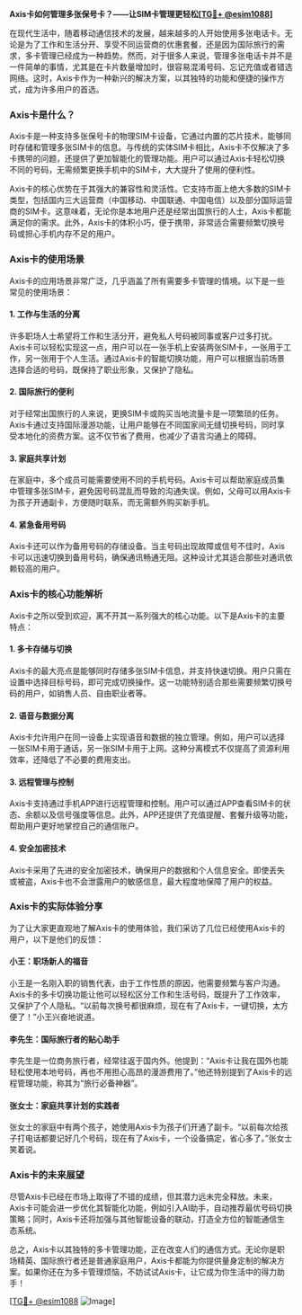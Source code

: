 **Axis卡如何管理多张保号卡？——让SIM卡管理更轻松[[TG💪+ @esim1088](https://t.me/s/esim1088)]**

在现代生活中，随着移动通信技术的发展，越来越多的人开始使用多张电话卡。无论是为了工作和生活分开、享受不同运营商的优惠套餐，还是因为国际旅行的需求，多卡管理已经成为一种趋势。然而，对于很多人来说，管理多张电话卡并不是一件简单的事情，尤其是在卡片数量增加时，很容易混淆号码、忘记充值或者错选网络。这时，Axis卡作为一种新兴的解决方案，以其独特的功能和便捷的操作方式，成为许多用户的首选。

### Axis卡是什么？

Axis卡是一种支持多张保号卡的物理SIM卡设备，它通过内置的芯片技术，能够同时存储和管理多张SIM卡的信息。与传统的实体SIM卡相比，Axis卡不仅解决了多卡携带的问题，还提供了更加智能化的管理功能。用户可以通过Axis卡轻松切换不同的号码，无需频繁更换手机中的SIM卡，大大提升了使用的便利性。

Axis卡的核心优势在于其强大的兼容性和灵活性。它支持市面上绝大多数的SIM卡类型，包括国内三大运营商（中国移动、中国联通、中国电信）以及部分国际运营商的SIM卡。这意味着，无论你是本地用户还是经常出国旅行的人士，Axis卡都能满足你的需求。此外，Axis卡的体积小巧，便于携带，非常适合需要频繁切换号码或担心手机内存不足的用户。

### Axis卡的使用场景

Axis卡的应用场景非常广泛，几乎涵盖了所有需要多卡管理的情境。以下是一些常见的使用场景：

#### 1. **工作与生活的分离**
许多职场人士希望将工作和生活分开，避免私人号码被同事或客户过多打扰。Axis卡可以轻松实现这一点，用户可以在一张手机上安装两张SIM卡，一张用于工作，另一张用于个人生活。通过Axis卡的智能切换功能，用户可以根据当前场景选择合适的号码，既保持了职业形象，又保护了隐私。

#### 2. **国际旅行的便利**
对于经常出国旅行的人来说，更换SIM卡或购买当地流量卡是一项繁琐的任务。Axis卡通过支持国际漫游功能，让用户能够在不同国家间无缝切换号码，同时享受本地化的资费方案。这不仅节省了费用，也减少了语言沟通上的障碍。

#### 3. **家庭共享计划**
在家庭中，多个成员可能需要使用不同的手机号码。Axis卡可以帮助家庭成员集中管理多张SIM卡，避免因号码混乱而导致的沟通失误。例如，父母可以用Axis卡为孩子开通副卡，方便随时联系，而无需额外购买新手机。

#### 4. **紧急备用号码**
Axis卡还可以作为备用号码的存储设备。当主号码出现故障或信号不佳时，Axis卡可以迅速切换到备用号码，确保通讯畅通无阻。这种设计尤其适合那些对通讯依赖较高的用户。

### Axis卡的核心功能解析

Axis卡之所以受到欢迎，离不开其一系列强大的核心功能。以下是Axis卡的主要特点：

#### 1. **多卡存储与切换**
Axis卡的最大亮点是能够同时存储多张SIM卡信息，并支持快速切换。用户只需在设置中选择目标号码，即可完成切换操作。这一功能特别适合那些需要频繁切换号码的用户，如销售人员、自由职业者等。

#### 2. **语音与数据分离**
Axis卡允许用户在同一设备上实现语音和数据的独立管理。例如，用户可以选择一张SIM卡用于通话，另一张SIM卡用于上网。这种分离模式不仅提高了资源利用效率，还降低了不必要的费用支出。

#### 3. **远程管理与控制**
Axis卡支持通过手机APP进行远程管理和控制。用户可以通过APP查看SIM卡的状态、余额以及信号强度等信息。此外，APP还提供了充值提醒、套餐升级等功能，帮助用户更好地掌控自己的通信账户。

#### 4. **安全加密技术**
Axis卡采用了先进的安全加密技术，确保用户的数据和个人信息安全。即使丢失或被盗，Axis卡也不会泄露用户的敏感信息，最大程度地保障了用户的权益。

### Axis卡的实际体验分享

为了让大家更直观地了解Axis卡的使用体验，我们采访了几位已经使用Axis卡的用户，以下是他们的反馈：

#### 小王：职场新人的福音
小王是一名刚入职的销售代表，由于工作性质的原因，他需要频繁与客户沟通。Axis卡的多卡切换功能让他可以轻松区分工作和生活号码，既提升了工作效率，又保护了个人隐私。“以前每次换号都很麻烦，现在有了Axis卡，一键切换，太方便了！”小王兴奋地说道。

#### 李先生：国际旅行者的贴心助手
李先生是一位商务旅行者，经常往返于国内外。他提到：“Axis卡让我在国外也能轻松使用本地号码，再也不用担心高昂的漫游费用了。”他还特别提到了Axis卡的远程管理功能，称其为“旅行必备神器”。

#### 张女士：家庭共享计划的实践者
张女士的家庭中有两个孩子，她使用Axis卡为孩子们开通了副卡。“以前每次给孩子打电话都要记好几个号码，现在有了Axis卡，一个设备搞定，省心多了。”张女士笑着说。

### Axis卡的未来展望

尽管Axis卡已经在市场上取得了不错的成绩，但其潜力远未完全释放。未来，Axis卡可能会进一步优化其智能化功能，例如引入AI助手，自动推荐最优号码切换策略；同时，Axis卡还将加强与其他智能设备的联动，打造全方位的智能通信生态系统。

总之，Axis卡以其独特的多卡管理功能，正在改变人们的通信方式。无论你是职场精英、国际旅行者还是普通家庭用户，Axis卡都能为你提供量身定制的解决方案。如果你还在为多卡管理烦恼，不妨试试Axis卡，让它成为你生活中的得力助手！

[[TG💪+ @esim1088](https://t.me/s/esim1088) ![Image](https://i.postimg.cc/4NQfJmqS/Snipaste-2025-05-13-00-14-12.png)]